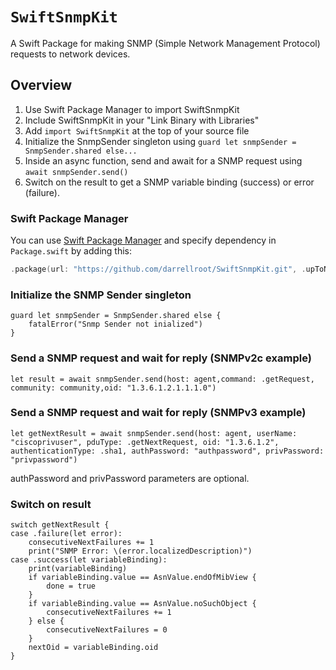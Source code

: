 # ``SwiftSnmpKit``

A Swift Package for making SNMP (Simple Network Management Protocol) requests to network devices.

## Overview

1. Use Swift Package Manager to import SwiftSnmpKit
2. Include SwiftSnmpKit in your "Link Binary with Libraries"
3. Add `import SwiftSnmpKit` at the top of your source file
4. Initialize the SnmpSender singleton using `guard let snmpSender = SnmpSender.shared else...`
5. Inside an async function, send and await for a SNMP request using `await snmpSender.send()`
6. Switch on the result to get a SNMP variable binding (success) or error (failure).

### Swift Package Manager

You can use [Swift Package Manager](https://swift.org/package-manager/) and specify dependency in `Package.swift` by adding this:

```swift
.package(url: "https://github.com/darrellroot/SwiftSnmpKit.git", .upToNextMajor(from: "0.1.6"))
```
### Initialize the SNMP Sender singleton
```
guard let snmpSender = SnmpSender.shared else {
    fatalError("Snmp Sender not inialized")
}
```
### Send a SNMP request and wait for reply (SNMPv2c example)
```
let result = await snmpSender.send(host: agent,command: .getRequest, community: community,oid: "1.3.6.1.2.1.1.1.0")
```
### Send a SNMP request and wait for reply (SNMPv3 example)
```
let getNextResult = await snmpSender.send(host: agent, userName: "ciscoprivuser", pduType: .getNextRequest, oid: "1.3.6.1.2", authenticationType: .sha1, authPassword: "authpassword", privPassword: "privpassword")
```
authPassword and privPassword parameters are optional.

### Switch on result

```
switch getNextResult {
case .failure(let error):
    consecutiveNextFailures += 1
    print("SNMP Error: \(error.localizedDescription)")
case .success(let variableBinding):
    print(variableBinding)
    if variableBinding.value == AsnValue.endOfMibView {
        done = true
    }
    if variableBinding.value == AsnValue.noSuchObject {
        consecutiveNextFailures += 1
    } else {
        consecutiveNextFailures = 0
    }
    nextOid = variableBinding.oid
}
```


